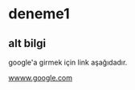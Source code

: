 # deneme1

## alt bilgi
google'a girmek için link aşağıdadır.

[wwww.google.com](http://google.com)

